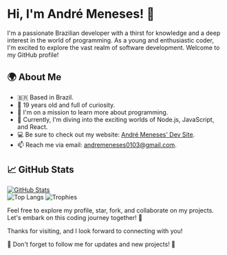 <!-- Your Name and Introduction -->
# Hi, I'm André Meneses! 👋

I'm a passionate Brazilian developer with a thirst for knowledge and a deep interest in the world of programming. As a young and enthusiastic coder, I'm excited to explore the vast realm of software development. Welcome to my GitHub profile!

## 🌍 About Me

- 🇧🇷 Based in Brazil.
- 🎂 19 years old and full of curiosity.
- 👀 I'm on a mission to learn more about programming.
- 🌱 Currently, I'm diving into the exciting worlds of Node.js, JavaScript, and React.
- 💻 Be sure to check out my website: [André Meneses' Dev Site](https://andremenesesdev.vercel.app).
- 📫 Reach me via email: [andremeneses0103@gmail.com](mailto:andremeneses0103@gmail.com).


## 📈 GitHub Stats

[![GitHub Stats](https://github-readme-stats.vercel.app/api?username=AndreMeneses0103&show_icons=true&theme=synthwave)](https://github.com/AndreMeneses0103) <br>
![Top Langs](https://github-readme-stats.vercel.app/api/top-langs/?username=AndreMeneses0103&hide_progress=false&layout=compact&show_icons=true&theme=synthwave)
![Trophies](https://github-profile-trophy.vercel.app/?username=AndreMeneses0103&theme=synthwave&no-frame=true&no-bg=false&margin-w=4)


Feel free to explore my profile, star, fork, and collaborate on my projects. Let's embark on this coding journey together! 🚀

Thanks for visiting, and I look forward to connecting with you!

🌟 Don't forget to follow me for updates and new projects! 🌟
